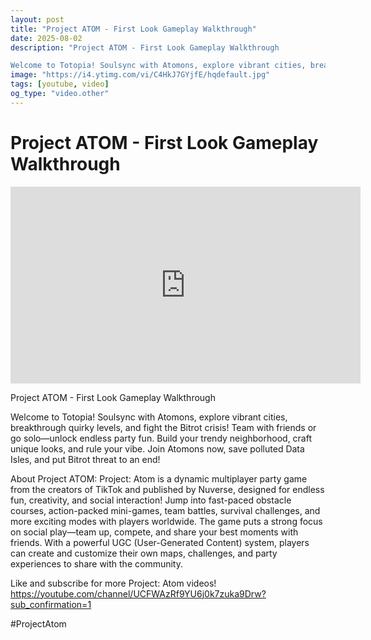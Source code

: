 ```yaml
---
layout: post
title: "Project ATOM - First Look Gameplay Walkthrough"
date: 2025-08-02
description: "Project ATOM - First Look Gameplay Walkthrough

Welcome to Totopia! Soulsync with Atomons, explore vibrant cities, breakthrough quirky levels, and fight..."
image: "https://i4.ytimg.com/vi/C4HkJ7GYjfE/hqdefault.jpg"
tags: [youtube, video]
og_type: "video.other"
---
```


<script type="application/ld+json">
{
  "@context": "http://schema.org",
  "@type": "VideoObject",
  "name": "Project ATOM - First Look Gameplay Walkthrough",
  "description": "Project ATOM - First Look Gameplay Walkthrough\n\nWelcome to Totopia! Soulsync with Atomons, explore vibrant cities, breakthrough quirky levels, and fight the Bitrot crisis! Team with friends or go solo\u2014unlock endless party fun. Build your trendy neighborhood, craft unique looks, and rule your vibe. Join Atomons now, save polluted Data Isles, and put Bitrot threat to an end!\n\nAbout Project ATOM: Project: Atom is a dynamic multiplayer party game from the creators of TikTok and published by Nuverse, designed for endless fun, creativity, and social interaction! Jump into fast-paced obstacle courses, action-packed mini-games, team battles, survival challenges, and more exciting modes with players worldwide. The game puts a strong focus on social play\u2014team up, compete, and share your best moments with friends. With a powerful UGC (User-Generated Content) system, players can create and customize their own maps, challenges, and party experiences to share with the community.\n\nLike and subscribe for more Project: Atom videos! https://youtube.com/channel/UCFWAzRf9YU6j0k7zuka9Drw?sub_confirmation=1\n\n#ProjectAtom",
  "thumbnailUrl": "https://i4.ytimg.com/vi/C4HkJ7GYjfE/hqdefault.jpg",
  "uploadDate": "2025-08-02T11:19:38",
  "embedUrl": "https://www.youtube.com/embed/C4HkJ7GYjfE",
  "publisher": {
    "@type": "Person",
    "name": "Celo Zaga"
  },
  "mainEntityOfPage": {
    "@type": "WebPage",
    "@id": "https://celozaga.github.io/2025/08/02/project-atom---first-look-gameplay-walkthrough-C4HkJ7GYjfE.html"
  },
  "duration": "PT0M0S"
}
</script>

<script type="application/ld+json">
{
  "@context": "http://schema.org",
  "@type": "BlogPosting",
  "headline": "Project ATOM - First Look Gameplay Walkthrough",
  "image": "https://i4.ytimg.com/vi/C4HkJ7GYjfE/hqdefault.jpg",
  "publisher": {
    "@type": "Person",
    "name": "Celo Zaga"
  },
  "url": "https://celozaga.github.io/2025/08/02/project-atom---first-look-gameplay-walkthrough-C4HkJ7GYjfE.html",
  "datePublished": "2025-08-02T11:19:38",
  "dateCreated": "2025-08-02T11:19:38",
  "dateModified": "2025-08-02T11:19:38",
  "description": "Project ATOM - First Look Gameplay Walkthrough\n\nWelcome to Totopia! Soulsync with Atomons, explore vibrant cities, breakthrough quirky levels, and fight...",
  "author": {
    "@type": "Person",
    "name": "Celo Zaga"
  },
  "mainEntityOfPage": {
    "@type": "WebPage",
    "@id": "https://celozaga.github.io/2025/08/02/project-atom---first-look-gameplay-walkthrough-C4HkJ7GYjfE.html"
  }
}
</script>

<h1 class="youtube-post-title">Project ATOM - First Look Gameplay Walkthrough</h1>

<iframe width="560" height="315" src="https://www.youtube.com/embed/C4HkJ7GYjfE" class="youtube-post-embed" frameborder="0" allowfullscreen></iframe>

<p class="youtube-post-description">Project ATOM - First Look Gameplay Walkthrough

Welcome to Totopia! Soulsync with Atomons, explore vibrant cities, breakthrough quirky levels, and fight the Bitrot crisis! Team with friends or go solo—unlock endless party fun. Build your trendy neighborhood, craft unique looks, and rule your vibe. Join Atomons now, save polluted Data Isles, and put Bitrot threat to an end!

About Project ATOM: Project: Atom is a dynamic multiplayer party game from the creators of TikTok and published by Nuverse, designed for endless fun, creativity, and social interaction! Jump into fast-paced obstacle courses, action-packed mini-games, team battles, survival challenges, and more exciting modes with players worldwide. The game puts a strong focus on social play—team up, compete, and share your best moments with friends. With a powerful UGC (User-Generated Content) system, players can create and customize their own maps, challenges, and party experiences to share with the community.

Like and subscribe for more Project: Atom videos! https://youtube.com/channel/UCFWAzRf9YU6j0k7zuka9Drw?sub_confirmation=1

#ProjectAtom</p>
